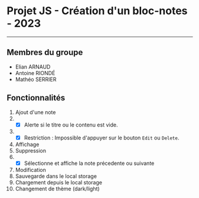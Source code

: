 # Projet JS - Création d'un bloc-notes - 2023
<hr/>

## Membres du groupe

-  Elian ARNAUD
-  Antoine RIONDÉ
-  Mathéo SERRIER

## Fonctionnalités

1. Ajout d'une note
2. - [x] Alerte si le titre ou le contenu est vide.
3. - [x] Restriction : Impossible d'appuyer sur le bouton `Edit` ou `Delete`.
4. Affichage
5. Suppression
6. - [x] Sélectionne et affiche la note précedente ou suivante
7. Modification
8. Sauvegarde dans le local storage
9. Chargement depuis le local storage
10. Changement de thème (dark/light)